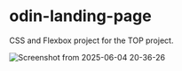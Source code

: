 # odin-landing-page

CSS and Flexbox project for the TOP project.

![Screenshot from 2025-06-04 20-36-26](https://github.com/user-attachments/assets/6ecf95ab-ea6a-464f-876c-a951ec597072)
